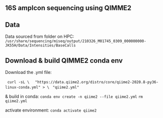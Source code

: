 ## 16S amplcon sequencing using QIMME2

## Data 
Data sourced from folder on HPC:
`/usr/share/sequencing/miseq/output/210326_M01745_0309_000000000-JK55H/Data/Intensities/BaseCalls`


## Download & build QIMME2 conda env

Download the .yml file:

` curl -sL \`
`  "https://data.qiime2.org/distro/core/qiime2-2020.8-py36-linux-conda.yml" > \`
 ` "qiime2.yml"`

& build in conda:
`conda env create -n qiime2 --file qiime2.yml`
`rm qiime2.yml`

activate environment:
`conda activate qiime2`
